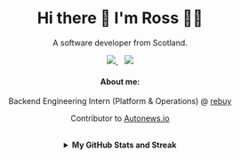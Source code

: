 <h1 align='center'>
  Hi there 👋 I'm Ross 👨‍💻
</h1>

<p align='center'>
  A software developer from Scotland.
</p>



<p align='center'>
  
  <a href="https://www.linkedin.com/in/rosscondie/">
    <img src="https://img.shields.io/badge/linkedin-%230077B5.svg?&style=for-the-badge&logo=linkedin&logoColor=white" />
  </a>
  &nbsp;&nbsp;
<a href="mailto:rosscondie@gmail.com">
        <img src="https://img.shields.io/badge/Gmail-D14836?style=for-the-badge&logo=gmail&logoColor=white" />
    </a>
    </p>

<div align="center">
        
#### About me:

Backend Engineering Intern (Platform & Operations) @ [rebuy](https://www.rebuy.de/)

Contributor to [Autonews.io](https://autonews.io/) 

<br>
<details><summary><b>My GitHub Stats and Streak</b></summary>

<p align="center"><img src="https://github-readme-stats.vercel.app/api?username=rosscondie&show_icons=true&count_private=true&hide=issues,contribs&theme=react" alt="GitHub stats" /></p>

</details>

</div>

